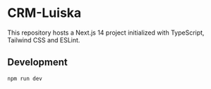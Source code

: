 # CRM-Luiska

This repository hosts a Next.js 14 project initialized with TypeScript, Tailwind CSS and ESLint.

## Development

```bash
npm run dev
```
